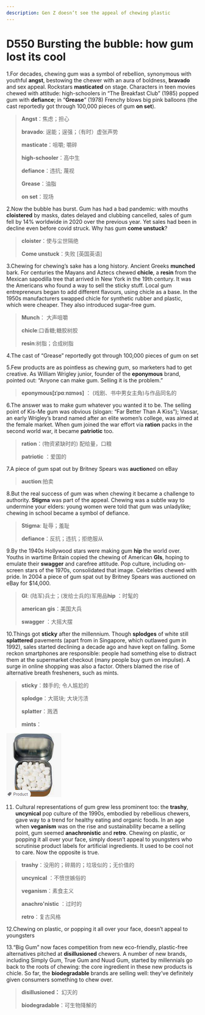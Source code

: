 ```yaml
---
description: Gen Z doesn’t see the appeal of chewing plastic
---
```


# D550 Bursting the bubble: how gum lost its cool
1.For decades, chewing gum was a symbol of rebellion, synonymous with youthful **angst**, bestowing the chewer with an aura of boldness, **bravado** and sex appeal. Rockstars **masticated** on stage. Characters in teen movies chewed with attitude: high-schoolers in “The Breakfast Club” (1985) popped gum with **defiance**; in “**Grease**” (1978) Frenchy blows big pink balloons (the cast reportedly got through 100,000 pieces of gum **on set**).

> **Angst**：焦虑；担心
>
> **bravado**: 逞能；逞强；（有时）虚张声势
>
> **masticate**：咀嚼; 嚼碎
>
> **high-schooler**：高中生
>
> **defiance**：违抗; 蔑视
>
> **Grease**：油脂
>
> **on set**：现场
>

2.Now the bubble has burst. Gum has had a bad pandemic: with mouths **cloistered** by masks, dates delayed and clubbing cancelled, sales of gum fell by 14% worldwide in 2020 over the previous year. Yet sales had been in decline even before covid struck. Why has gum **come unstuck**?

> **cloister**：使与尘世隔绝
>
> **Come unstuck**：失败 [英国英语]
>

3.Chewing for chewing’s sake has a long history. Ancient Greeks **munched** bark. For centuries the Mayans and Aztecs chewed **chicle**, a **resin** from the Mexican sapodilla tree that arrived in New York in the 19th century. It was the Americans who found a way to sell the sticky stuff. Local gum entrepreneurs began to add different flavours, using chicle as a base. In the 1950s manufacturers swapped chicle for synthetic rubber and plastic, which were cheaper. They also introduced sugar-free gum.

> **Munch**： 大声咀嚼
>
> **chicle**:口香糖;糖胶树胶
>
> **resin**:树脂；合成树脂
>

4.The cast of “Grease” reportedly got through 100,000 pieces of gum on set

5.Few products are as pointless as chewing gum, so marketers had to get creative. As William Wrigley junior, founder of the **eponymous** brand, pointed out: “Anyone can make gum. Selling it is the problem.”

> **eponymous[ɪˈpɑːnɪməs]** ： (戏剧、书中男女主角)与作品同名的
>

6.The answer was to make gum whatever you wanted it to be. The selling point of Kis-Me gum was obvious (slogan: “Far Better Than A Kiss”); Vassar, an early Wrigley’s brand named after an elite women’s college, was aimed at the female market. When gum joined the war effort via **ration** packs in the second world war, it became **patriotic** too.

> **ration**：(物资紧缺时的) 配给量，口粮
>
> **patriotic** ：爱国的
>

7.A piece of gum spat out by Britney Spears was **auction**ed on eBay

> **auction**:拍卖
>

8.But the real success of gum was when chewing it became a challenge to authority. **Stigma** was part of the appeal. Chewing was a subtle way to undermine your elders: young women were told that gum was unladylike; chewing in school became a symbol of defiance.

> **Stigma**: 耻辱；羞耻
>
> **defiance**：反抗；违抗；拒绝服从
>

9.By the 1940s Hollywood stars were making gum **hip** the world over. Youths in wartime Britain copied the chewing of American **GIs**, hoping to emulate their **swagger** and carefree attitude. Pop culture, including on-screen stars of the 1970s, consolidated that image. Celebrities chewed with pride. In 2004 a piece of gum spat out by Britney Spears was auctioned on eBay for $14,000.

> **GI**: (陆军)兵士；(发给士兵的)军用品**hip** ：时髦的
>
> **american gis**：美国大兵
>
> **swagger** ：大摇大摆
>

10.Things got **sticky** after the millennium. Though **splodges** of white still **splattered** pavements (apart from in Singapore, which outlawed gum in 1992), sales started declining a decade ago and have kept on falling. Some reckon smartphones are responsible: people had something else to distract them at the supermarket checkout (many people buy gum on impulse). A surge in online shopping was also a factor. Others blamed the rise of alternative breath fresheners, such as mints.

> **sticky**：棘手的; 令人尴尬的
>
> **splodge**：大斑块; 大块污渍
>
> **splatter**：溅洒
>
> **mints**：
>

![](./img/boxcnwC8oURMIMmAwu7zREJuKVc.png)

11. Cultural representations of gum grew less prominent too: the **trashy**, **uncynical** pop culture of the 1990s, embodied by rebellious chewers, gave way to a trend for healthy eating and organic foods. In an age when **veganism** was on the rise and sustainability became a selling point, gum seemed **anachronistic** and **retro**. Chewing on plastic, or popping it all over your face, simply doesn’t appeal to youngsters who scrutinise product labels for artificial ingredients. It used to be cool not to care. Now the opposite is true.

> **trashy**：没用的；碎屑的；垃圾似的；无价值的
>
> **uncynical** ：不愤世嫉俗的
>
> **veganism**：素食主义
>
> **anachro'nistic** ：过时的
>
> **retro**：复古风格
>

12.Chewing on plastic, or popping it all over your face, doesn’t appeal to youngsters

13.“Big Gum” now faces competition from new eco-friendly, plastic-free alternatives pitched at **disillusioned** chewers. A number of new brands, including Simply Gum, True Gum and Nuud Gum, started by millennials go back to the roots of chewing: the core ingredient in these new products is chicle. So far, the **biodegradable** brands are selling well: they’ve definitely given consumers something to chew over.

> **disillusioned：** 幻灭的
>
> **biodegradable**：可生物降解的
>

